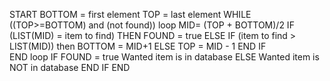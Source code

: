 START
BOTTOM	=	first	element
TOP  = last element
WHILE	((TOP>=BOTTOM)	and	(not	found))	loop
MID=	(TOP	+	BOTTOM)/2
IF	(LIST(MID)	=	item	to	find)	THEN
FOUND = true
ELSE	IF	(item	to	find	>	LIST(MID))	then
BOTTOM	=	MID+1
ELSE
TOP = MID - 1
END IF      
END loop
IF FOUND = true 
Wanted item is in database
ELSE
Wanted item is NOT in database
END IF
END